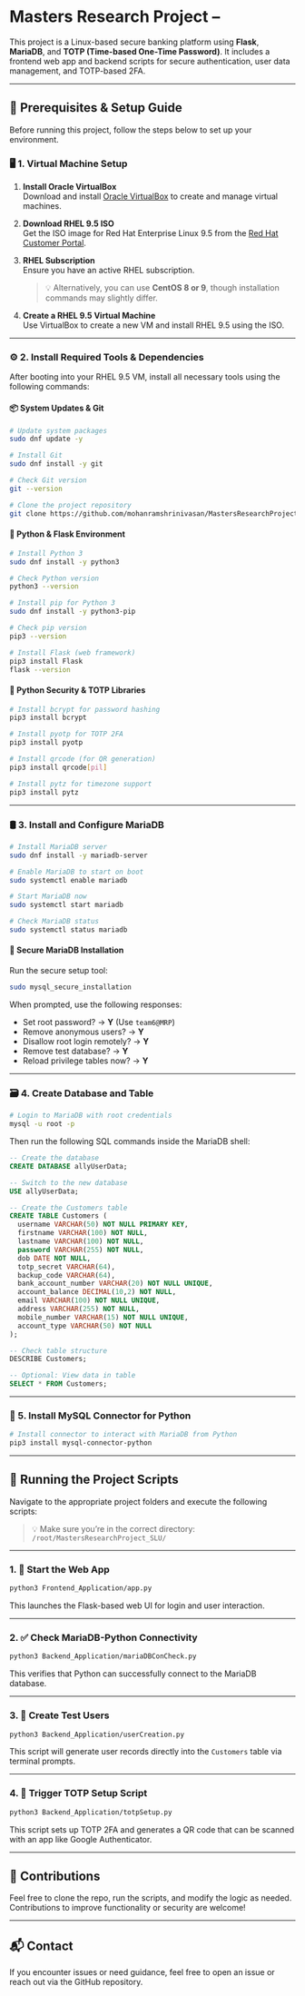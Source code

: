 # Masters Research Project – 

This project is a Linux-based secure banking platform using **Flask**, **MariaDB**, and **TOTP (Time-based One-Time Password)**. It includes a frontend web app and backend scripts for secure authentication, user data management, and TOTP-based 2FA.

---

## 📌 Prerequisites & Setup Guide

Before running this project, follow the steps below to set up your environment.

### 🖥️ 1. Virtual Machine Setup

1. **Install Oracle VirtualBox**  
   Download and install [Oracle VirtualBox](https://www.virtualbox.org/) to create and manage virtual machines.

2. **Download RHEL 9.5 ISO**  
   Get the ISO image for Red Hat Enterprise Linux 9.5 from the [Red Hat Customer Portal](https://access.redhat.com/downloads).

3. **RHEL Subscription**  
   Ensure you have an active RHEL subscription.  
   > 💡 Alternatively, you can use **CentOS 8 or 9**, though installation commands may slightly differ.

4. **Create a RHEL 9.5 Virtual Machine**  
   Use VirtualBox to create a new VM and install RHEL 9.5 using the ISO.

---

### ⚙️ 2. Install Required Tools & Dependencies

After booting into your RHEL 9.5 VM, install all necessary tools using the following commands:

#### 📦 System Updates & Git

```bash
# Update system packages
sudo dnf update -y

# Install Git
sudo dnf install -y git

# Check Git version
git --version

# Clone the project repository
git clone https://github.com/mohanramshrinivasan/MastersResearchProject_SLU.git
```

#### 🐍 Python & Flask Environment

```bash
# Install Python 3
sudo dnf install -y python3

# Check Python version
python3 --version

# Install pip for Python 3
sudo dnf install -y python3-pip

# Check pip version
pip3 --version

# Install Flask (web framework)
pip3 install Flask
flask --version
```

#### 🔐 Python Security & TOTP Libraries

```bash
# Install bcrypt for password hashing
pip3 install bcrypt

# Install pyotp for TOTP 2FA
pip3 install pyotp

# Install qrcode (for QR generation)
pip3 install qrcode[pil]

# Install pytz for timezone support
pip3 install pytz
```

---

### 🛢️ 3. Install and Configure MariaDB

```bash
# Install MariaDB server
sudo dnf install -y mariadb-server

# Enable MariaDB to start on boot
sudo systemctl enable mariadb

# Start MariaDB now
sudo systemctl start mariadb

# Check MariaDB status
sudo systemctl status mariadb
```

#### 🔐 Secure MariaDB Installation

Run the secure setup tool:

```bash
sudo mysql_secure_installation
```

When prompted, use the following responses:

- Set root password? → **Y** (Use `team6@MRP`)
- Remove anonymous users? → **Y**
- Disallow root login remotely? → **Y**
- Remove test database? → **Y**
- Reload privilege tables now? → **Y**

---

### 🗃️ 4. Create Database and Table

```bash
# Login to MariaDB with root credentials
mysql -u root -p
```

Then run the following SQL commands inside the MariaDB shell:

```sql
-- Create the database
CREATE DATABASE allyUserData;

-- Switch to the new database
USE allyUserData;

-- Create the Customers table
CREATE TABLE Customers (
  username VARCHAR(50) NOT NULL PRIMARY KEY,
  firstname VARCHAR(100) NOT NULL,
  lastname VARCHAR(100) NOT NULL,
  password VARCHAR(255) NOT NULL,
  dob DATE NOT NULL,
  totp_secret VARCHAR(64),
  backup_code VARCHAR(64),
  bank_account_number VARCHAR(20) NOT NULL UNIQUE,
  account_balance DECIMAL(10,2) NOT NULL,
  email VARCHAR(100) NOT NULL UNIQUE,
  address VARCHAR(255) NOT NULL,
  mobile_number VARCHAR(15) NOT NULL UNIQUE,
  account_type VARCHAR(50) NOT NULL
);

-- Check table structure
DESCRIBE Customers;

-- Optional: View data in table
SELECT * FROM Customers;
```

---

### 🔗 5. Install MySQL Connector for Python

```bash
# Install connector to interact with MariaDB from Python
pip3 install mysql-connector-python
```

---

## 🚀 Running the Project Scripts

Navigate to the appropriate project folders and execute the following scripts:

> 💡 Make sure you’re in the correct directory: `/root/MastersResearchProject_SLU/`

---

### 1. 🔧 Start the Web App

```bash
python3 Frontend_Application/app.py
```

This launches the Flask-based web UI for login and user interaction.

---

### 2. ✅ Check MariaDB-Python Connectivity

```bash
python3 Backend_Application/mariaDBConCheck.py
```

This verifies that Python can successfully connect to the MariaDB database.

---

### 3. 👤 Create Test Users

```bash
python3 Backend_Application/userCreation.py
```

This script will generate user records directly into the `Customers` table via terminal prompts.

---

### 4. 🔐 Trigger TOTP Setup Script

```bash
python3 Backend_Application/totpSetup.py
```

This script sets up TOTP 2FA and generates a QR code that can be scanned with an app like Google Authenticator.

---

## 🙌 Contributions

Feel free to clone the repo, run the scripts, and modify the logic as needed. Contributions to improve functionality or security are welcome!

---

## 📬 Contact

If you encounter issues or need guidance, feel free to open an issue or reach out via the GitHub repository.
